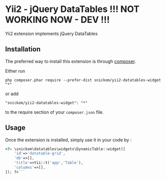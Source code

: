 Yii2 - jQuery DataTables 
!!! NOT WORKING NOW - DEV !!!
========================
Yii2 extension implements jQuery DataTables

Installation
------------

The preferred way to install this extension is through [composer](http://getcomposer.org/download/).

Either run

```
php composer.phar require --prefer-dist snickom/yii2-datatables-widget "*"
```

or add

```
"snickom/yii2-datatables-widget": "*"
```

to the require section of your `composer.json` file.


Usage
-----

Once the extension is installed, simply use it in your code by  :

```php
<?= \snickom\datatables\widgets\DynamicTable::widget([
	'id'=>'datatable-grid',
	'db'=>[],
	'title'=>Yii::t('app','Table'),
	'columns'=>[],
]); ?>```